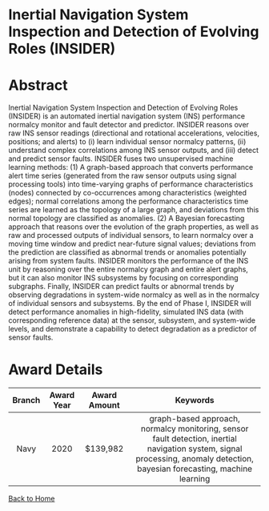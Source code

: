 
Inertial Navigation System Inspection and Detection of Evolving Roles (INSIDER)
===============================================================================

# Abstract


Inertial Navigation System Inspection and Detection of Evolving Roles (INSIDER) is an automated inertial navigation system (INS) performance normalcy monitor and fault detector and predictor. INSIDER reasons over raw INS sensor readings (directional and rotational accelerations, velocities, positions; and alerts) to (i) learn individual sensor normalcy patterns, (ii) understand complex correlations among INS sensor outputs, and (iii) detect and predict sensor faults. INSIDER fuses two unsupervised machine learning methods: (1) A graph-based approach that converts performance alert time series (generated from the raw sensor outputs using signal processing tools) into time-varying graphs of performance characteristics (nodes) connected by co-occurrences among characteristics (weighted edges); normal correlations among the performance characteristics time series are learned as the topology of a large graph, and deviations from this normal topology are classified as anomalies. (2) A Bayesian forecasting approach that reasons over the evolution of the graph properties, as well as raw and processed outputs of individual sensors, to learn normalcy over a moving time window and predict near-future signal values; deviations from the prediction are classified as abnormal trends or anomalies potentially arising from system faults. INSIDER monitors the performance of the INS unit by reasoning over the entire normalcy graph and entire alert graphs, but it can also monitor INS subsystems by focusing on corresponding subgraphs. Finally, INSIDER can predict faults or abnormal trends by observing degradations in system-wide normalcy as well as in the normalcy of individual sensors and subsystems. By the end of Phase I, INSIDER will detect performance anomalies in high-fidelity, simulated INS data (with corresponding reference data) at the sensor, subsystem, and system-wide levels, and demonstrate a capability to detect degradation as a predictor of sensor faults.  

# Award Details

|Branch|Award Year|Award Amount|Keywords|
| :---: | :---: | :---: | :---: |
|Navy|2020|$139,982|graph-based approach, normalcy monitoring, sensor fault detection, inertial navigation system, signal processing, anomaly detection, bayesian forecasting, machine learning|
  
  


[Back to Home](https://github.com/chrischow/dod_sbir_awards/JH/#2172)